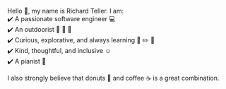 Hello :wave:, my name is Richard Teller. I am:\
:heavy_check_mark: A passionate software engineer :computer:\
:heavy_check_mark: An outdoorist :walking: :running: :bicyclist:\
:heavy_check_mark: Curious, explorative, and always learning :scroll: :pencil2: :brain:\
:heavy_check_mark: Kind, thoughtful, and inclusive :relaxed:\
:heavy_check_mark: A pianist :musical_keyboard:

I also strongly believe that donuts :doughnut: and coffee :coffee: is a great combination.
